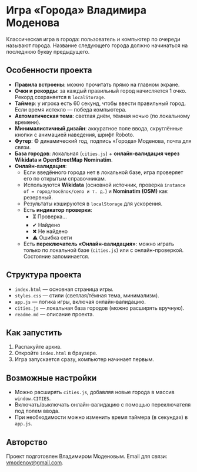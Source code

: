 # Игра «Города» Владимира Моденова

Классическая игра в города: пользователь и компьютер по очереди называют города.
Название следующего города должно начинаться на последнюю букву предыдущего.

## Особенности проекта

- **Правила встроены**: можно прочитать прямо на главном экране.
- **Очки и рекорды**: за каждый правильный город начисляется 1 очко. Рекорд сохраняется в `localStorage`.
- **Таймер**: у игрока есть 60 секунд, чтобы ввести правильный город. Если время истекло — победа компьютера.
- **Автоматическая тема**: светлая днём, тёмная ночью (по локальному времени).
- **Минималистичный дизайн**: аккуратное поле ввода, скруглённые кнопки с анимацией наведения, шрифт Roboto.
- **Футер**: © динамический год, подпись «Города» Моденова, почта для связи.
- **База городов**: локальная (`cities.js`) + **онлайн-валидация через Wikidata и OpenStreetMap Nominatim**.
- **Онлайн-валидация**:
  - Если введённого города нет в локальной базе, игра проверяет его по открытым справочникам.
  - Используются **Wikidata** (основной источник, проверка `instance of = город/посёлок/село и т. д.`) и **Nominatim (OSM)** как резервный.
  - Результаты кэшируются в `localStorage` для ускорения.
  - Есть **индикатор проверки**:
    - ⏳ Проверка…
    - ✔ Найдено
    - ✖ Не найдено
    - ⚠ Ошибка сети
  - Есть **переключатель «Онлайн-валидация»**: можно играть только по локальной базе (`cities.js`) или с онлайн-проверкой. Состояние запоминается.

## Структура проекта

- `index.html` — основная страница игры.
- `styles.css` — стили (светлая/тёмная тема, минимализм).
- `app.js` — логика игры, включая онлайн-валидацию.
- `cities.js` — локальная база городов (можно расширять вручную).
- `readme.md` — описание проекта.

## Как запустить

1. Распакуйте архив.
2. Откройте `index.html` в браузере.
3. Игра запускается сразу, компьютер начинает первым.

## Возможные настройки

- Можно расширять `cities.js`, добавляя новые города в массив `window.CITIES`.
- Включать/выключать онлайн-валидацию с помощью переключателя под полем ввода.
- При необходимости можно изменить время таймера (в секундах) в `app.js`.

## Авторство

Проект подготовлен Владимиром Моденовым.
Email для связи: [vmodenov@gmail.com](mailto:vmodenov@gmail.com).